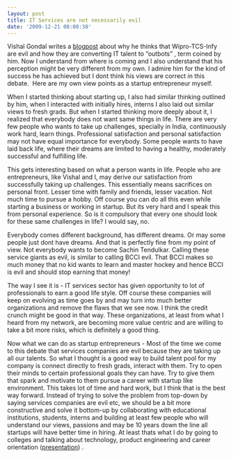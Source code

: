 ```yaml
---
layout: post
title: IT Services are not necessarily evil
date: '2009-12-21 08:00:30'
---
```


<p>Vishal Gondal writes a <a href="http://www.godinchief.com/entry/why-wipro-infosys-and-tcs-are-the-axis-of-evil-for-indian-startup-space/">blogpost</a> about why he thinks that Wipro-TCS-Infy are evil and how they are converting IT talent to &ldquo;outbots&rdquo; , term coined by him. Now I understand from where is coming and I also understand that his perception might be very different from my own. I admire him for the kind of success he has achieved but I dont think his views are correct in this debate.  Here are my own view points as a startup entrepreneur myself.</p>

<p>When I started thinking about starting up, I also had similar thinking outlined by him, when I interacted with initially hires, interns I also laid out similar views to fresh grads. But when I started thinking more deeply about it, I realized that everybody does not want same things in life. There are very few people who wants to take up challenges, specially in India, continuously work hard, learn things. Professional satisfaction and personal satisfaction may not have equal importance for everybody. Some people wants to have laid back life, where their dreams are limited to having a healthy, moderately successful and fulfilling life.</p>

<p>This gets interesting based on what a person wants in life. People who are entrepreneurs, like Vishal and I, may derive our satisfaction from successfully taking up challenges. This essentially means sacrifices on personal front. Lesser time with family and friends, lesser vacation. Not much time to pursue a hobby. Off course you can do all this even while starting a business or working in startup. But its very hard and I speak this from personal experience. So is it compulsory that every one should look for these same challenges in life? I would say, no.</p>

<p>Everybody comes different background, has different dreams. Or may some people just dont have dreams. And that is perfectly fine from my point of view. Not everybody wants to become Sachin Tendulkar. Calling these service giants as evil, is similar to calling BCCI evil. That BCCI makes so much money that no kid wants to learn and master hockey and hence BCCI is evil and should stop earning that money!</p>

<p>The way I see it is - IT services sector has given opportunity to lot of professionals to earn a good life style. Off course these companies will keep on evolving as time goes by and may turn into much better organizations and remove the flaws that we see now. I think the credit crunch might be good in that way. These organizations, at least from what I heard from my network, are becoming more value centric and are willing to take a bit more risks, which is definitely a good thing.</p>

<p>Now what we can do as startup entrepreneurs - Most of the time we come to this debate that services companies are evil because they are taking up all our talents. So what I thought is a good way to build talent pool for my company is connect directly to fresh grads, interact with them. Try to open their minds to certain professional goals they can have. Try to give them that spark and motivate to them pursue a career with startup like environment. This takes lot of time and hard work, but I think that is the best way forward. Instead of trying to solve the problem from top-down by saying services companies are evil etc, we should be a bit more constructive and solve it bottom-up by collaborating with educational institutions, students, interns and building at least few people who will understand our views, passions and may be 10 years down the line all startups will have better time in hiring. At least thats what I do by going to colleges and talking about technology, product engineering and career orientation (<a href="http://www.slideshare.net/sushrutbidwai/classroom-to-cubical">presentation</a>) .</p>